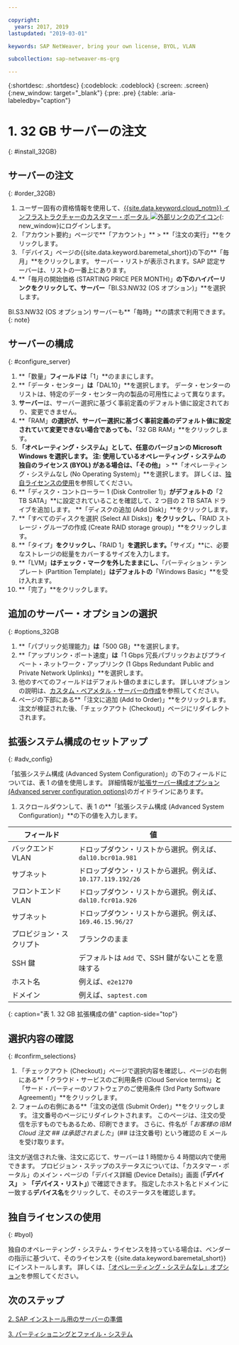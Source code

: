```yaml
---

copyright:
  years: 2017, 2019
lastupdated: "2019-03-01"

keywords: SAP NetWeaver, bring your own license, BYOL, VLAN

subcollection: sap-netweaver-ms-qrg

---
```


{:shortdesc: .shortdesc}
{:codeblock: .codeblock}
{:screen: .screen}
{:new_window: target="_blank"}
{:pre: .pre}
{:table: .aria-labeledby="caption"}

# 1. 32 GB サーバーの注文
{: #install_32GB}

## サーバーの注文
{: #order_32GB}

1. ユーザー固有の資格情報を使用して、[{{site.data.keyword.cloud_notm}} インフラストラクチャーのカスタマー・ポータル ![外部リンクのアイコン](../icons/launch-glyph.svg "外部リンクのアイコン")](https://control.softlayer.com){: new_window}にログインします。
2. 「アカウント要約」ページで**「アカウント」** > **「注文の実行」**をクリックします。
3. 「デバイス」ページの{{site.data.keyword.baremetal_short}}の下の**「毎月」**をクリックします。 サーバー・リストが表示されます。SAP 認定サーバーは、リストの一番上にあります。
4. **「毎月の開始価格 (STARTING PRICE PER MONTH)」**の下のハイパーリンクをクリックして、サーバー**「BI.S3.NW32 (OS オプション)」**を選択します。

BI.S3.NW32 (OS オプション) サーバーも**「毎時」**の請求で利用できます。
{: note}

## サーバーの構成
{: #configure_server}

1. **「数量」**フィールドは**「1」**のままにします。
2. **「データ・センター」**は**「DAL10」**を選択します。 データ・センターのリストは、特定のデータ・センター内の製品の可用性によって異なります。
3. **サーバー**は、サーバー選択に基づく事前定義のデフォルト値に設定されており、変更できません。
4. **「RAM」**の選択が、サーバー選択に基づく事前定義のデフォルト値に設定されていて変更できない場合であっても、**「32 GB RAM」**をクリックします。
5. **「オペレーティング・システム」**として、任意のバージョンの Microsoft Windows を選択します。 **注**: 使用しているオペレーティング・システムの独自のライセンス (BYOL) がある場合は、**「その他」** > **「オペレーティング・システムなし (No Operating System)」**を選択します。 詳しくは、[独自ライセンスの使用](#byol)を参照してください。
6. **「ディスク・コントローラー 1 (Disk Controller 1)」**がデフォルトの**「2 TB SATA」**に設定されていることを確認して、2 つ目の 2 TB SATA ドライブを追加します。 **「ディスクの追加 (Add Disk)」**をクリックします。
7. **「すべてのディスクを選択 (Select All Disks)」**をクリックし、**「RAID ストレージ・グループの作成 (Create RAID storage group)」**をクリックします。
8. **「タイプ」**をクリックし、**「RAID 1」**を選択します。**「サイズ」**に、必要なストレージの総量をカバーするサイズを入力します。
9. **「LVM」**はチェック・マークを外したままにし、**「パーティション・テンプレート (Partition Template)」**はデフォルトの**「Windows Basic」**を受け入れます。
10. **「完了」**をクリックします。

## 追加のサーバー・オプションの選択
{: #options_32GB

1. **「パブリック処理能力」**は**「500 GB」**を選択します。
2. **「アップリンク・ポート速度」**は**「1 Gbps 冗長パブリックおよびプライベート・ネットワーク・アップリンク (1 Gbps Redundant Public and Private Network Uplinks)」**を選択します。
3. 他のすべてのフィールドはデフォルト値のままにします。 詳しいオプションの説明は、[カスタム・ベアメタル・サーバーの作成](/docs/bare-metal?topic=bare-metal-ordering-baremetal-server)を参照してください。
10. ページの下部にある**「注文に追加 (Add to Order)」**をクリックします。 注文が検証された後、「チェックアウト (Checkout)」ページにリダイレクトされます。

## 拡張システム構成のセットアップ
{: #adv_config}

「拡張システム構成 (Advanced System Configuration)」の下のフィールドについては、表 1 の値を使用します。 詳細情報が[拡張サーバー構成オプション (Advanced server configuration options)](/docs/bare-metal?topic=bare-metal-ordering-baremetal-server)のガイドラインにあります。

1. スクロールダウンして、表 1 の**「拡張システム構成 (Advanced System Configuration)」**の下の値を入力します。

|              フィールド               |      値                                                           |
| -------------------------------- | -------------------------------------------------------------------- |
|バックエンド VLAN                      | ドロップダウン・リストから選択。例えば、`dal10.bcr01a.981`      |
|サブネット                            | ドロップダウン・リストから選択。例えば、`10.177.119.192/26`     |
|フロントエンド VLAN                     | ドロップダウン・リストから選択。例えば、`dal10.fcr01a.926`      |
|サブネット                            | ドロップダウン・リストから選択。例えば、`169.46.15.96/27`       |
|プロビジョン・スクリプト                 | ブランクのまま                                                          |
|SSH 鍵                          | デフォルトは `Add` で、SSH 鍵がないことを意味する                            |
|ホスト名                          | 例えば、`e2e1270`                                               |
|ドメイン                            | 例えば、`saptest.com`                                           |
{: caption="表 1. 32 GB 拡張構成の値" caption-side="top"}  

## 選択内容の確認
{: #confirm_selections}

1. 「チェックアウト (Checkout)」ページで選択内容を確認し、ページの右側にある**「クラウド・サービスのご利用条件 (Cloud Service terms)」**と**「サード・パーティーのソフトウェアのご使用条件 (3rd Party Software Agreement)」**をクリックします。
2. フォームの右側にある**「注文の送信 (Submit Order)」**をクリックします。 注文番号のページにリダイレクトされます。 このページは、注文の受信を示すものでもあるため、印刷できます。 さらに、件名が「*お客様の IBM Cloud 注文 ## は承認されました*」(## は注文番号) という確認の E メールを受け取ります。

注文が送信された後、注文に応じて、サーバーは 1 時間から 4 時間以内で使用できます。 プロビジョン・ステップのステータスについては、「カスタマー・ポータル」のメイン・ページの「デバイス詳細 (Device Details)」画面 (**「デバイス」** > **「デバイス・リスト」**) で確認できます。 指定したホスト名とドメインに一致する**デバイス名**をクリックして、そのステータスを確認します。

## 独自ライセンスの使用
{: #byol}

独自のオペレーティング・システム・ライセンスを持っている場合は、ベンダーの指示に基づいて、そのライセンスを {{site.data.keyword.baremetal_short}} にインストールします。 詳しくは、[「オペレーティング・システムなし」オプション](/docs/bare-metal?topic=bare-metal-bm-no-os#bm-no-os)を参照してください。

## 次のステップ

  [2. SAP インストール用のサーバーの準備](/docs/infrastructure/sap-netweaver-ms-qrg?topic=sap-netweaver-ms-qrg-2-preparing-your-server-for-your-sap-installation-32-gb-)

  [3. パーティショニングとファイル・システム](/docs/infrastructure/sap-netweaver-ms-qrg?topic=sap-netweaver-ms-qrg-partition_32GB)
